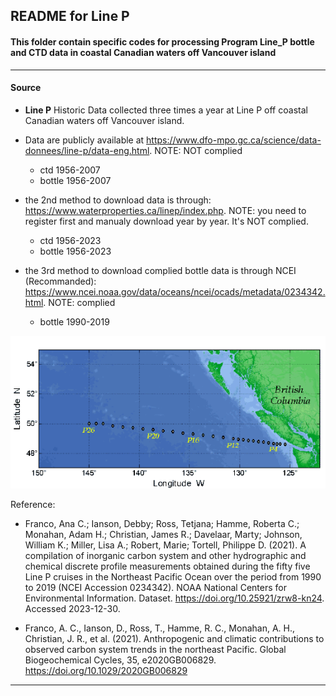 ## README for Line P

#### This folder contain specific codes for processing Program Line_P bottle and CTD data in coastal Canadian waters off Vancouver island

---

#### Source

- **Line P** Historic Data collected three times a year at Line P off coastal Canadian waters off Vancouver island.
- Data are publicly available at https://www.dfo-mpo.gc.ca/science/data-donnees/line-p/data-eng.html.  NOTE: NOT complied
  
  - ctd 1956-2007
  - bottle 1956-2007
    
- the 2nd method to download data is through: https://www.waterproperties.ca/linep/index.php. NOTE: you need to register first and manualy download year by year. It's NOT complied.
  
  - ctd 1956-2023
  - bottle 1956-2023
     
- the 3rd method to download complied bottle data is through NCEI (Recommanded): https://www.ncei.noaa.gov/data/oceans/ncei/ocads/metadata/0234342.html.   NOTE: complied
  
  - bottle 1990-2019
  

<p align="center">
  <img src="https://github.com/Zhu-Yifan/LO_user/blob/master/obs/LineP/plot/Line_P.gif" alt="Figure 1. Line_P)">
</p>

Reference:

- Franco, Ana C.; Ianson, Debby; Ross, Tetjana; Hamme, Roberta C.; Monahan, Adam H.; Christian, James R.; Davelaar, Marty; Johnson, William K.; Miller, Lisa A.; Robert, Marie; Tortell, Philippe D. (2021). A compilation of inorganic carbon system and other hydrographic and chemical discrete profile measurements obtained during the fifty five Line P cruises in the Northeast Pacific Ocean over the period from 1990 to 2019 (NCEI Accession 0234342). NOAA National Centers for Environmental Information. Dataset. https://doi.org/10.25921/zrw8-kn24. Accessed 2023-12-30.

- Franco, A. C., Ianson, D., Ross, T., Hamme, R. C., Monahan, A. H., Christian, J. R., et al. (2021). Anthropogenic and climatic contributions to observed carbon system trends in the northeast Pacific. Global Biogeochemical Cycles, 35, e2020GB006829. https://doi.org/10.1029/2020GB006829

---

